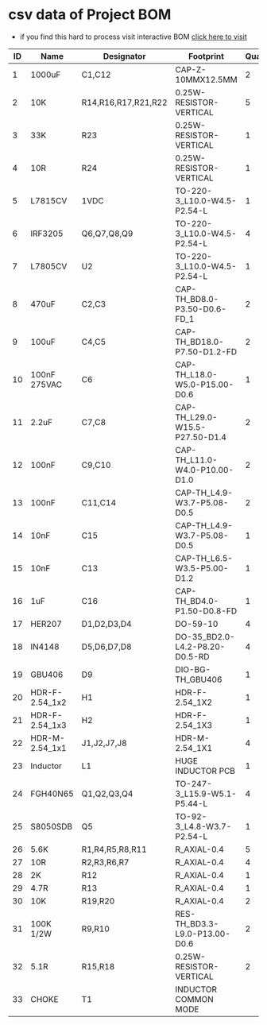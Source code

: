 # csv data of Project BOM 
- if you find this hard to process visit interactive BOM [click here to visit](https://nithinmathewjoji.github.io/LiteWave-full-sine-wav-inverter/)

| ID  | Name               | Designator                    | Footprint                          | Quantity | Manufacturer Part         | Manufacturer        | Supplier | Supplier Part | Price   |
|-----|--------------------|-------------------------------|-------------------------------------|----------|---------------------------|---------------------|----------|---------------|---------|
| 1   | 1000uF             | C1,C12                       | CAP-Z-10MMX12.5MM                  | 2        | REA102M1JBK-1625          | LELON               | LCSC     | C134528       | 0.44    |
| 2   | 10K                | R14,R16,R17,R21,R22          | 0.25W-RESISTOR-VERTICAL            | 5        | 0.25W resistor-vertical   |                     |          | undefined     |         |
| 3   | 33K                | R23                          | 0.25W-RESISTOR-VERTICAL            | 1        | 0.25W resistor-vertical   |                     |          | undefined     |         |
| 4   | 10R                | R24                          | 0.25W-RESISTOR-VERTICAL            | 1        | 0.25W resistor-vertical   |                     |          | undefined     |         |
| 5   | L7815CV            | 1VDC                         | TO-220-3_L10.0-W4.5-P2.54-L        | 1        | L7815CV                   | STMicroelectronics  | LCSC     | C5676         | 0.327   |
| 6   | IRF3205            | Q6,Q7,Q8,Q9                  | TO-220-3_L10.0-W4.5-P2.54-L        | 4        | IRF3205PBF                | Infineon            | LCSC     | C2561         | 0.399   |
| 7   | L7805CV            | U2                           | TO-220-3_L10.0-W4.5-P2.54-L        | 1        | L7805CV                   | ST                  | LCSC     | C111887       | 0.157   |
| 8   | 470uF              | C2,C3                        | CAP-TH_BD8.0-P3.50-D0.6-FD_1       | 2        | SHG470UF16V03EC0549       | KNSCHA              | LCSC     | C2943989      | 0.036   |
| 9   | 100uF              | C4,C5                        | CAP-TH_BD18.0-P7.50-D1.2-FD        | 2        | NFA450VB100M18*35.5_LO    | SAMYOUNG            | LCSC     | C347015       | 1.389   |
| 10  | 100nF 275VAC       | C6                           | CAP-TH_L18.0-W5.0-P15.00-D0.6      | 1        | 275VAC/X2 0.15UF          | ReliaPro            | LCSC     | C32415        | 0.084   |
| 11  | 2.2uF              | C7,C8                        | CAP-TH_L29.0-W15.5-P27.50-D1.4     | 2        | 225J 630V                | ReliaPro            | LCSC     | C16484        |         |
| 12  | 100nF              | C9,C10                       | CAP-TH_L11.0-W4.0-P10.00-D1.0      | 2        | 104J 630V                |                     | LCSC     | C21800        | 0.063   |
| 13  | 100nF              | C11,C14                      | CAP-TH_L4.9-W3.7-P5.08-D0.5        | 2        | 0.1UF(104) +-20% 63v      | LCSC                | LCSC     | C19355        | 0.011   |
| 14  | 10nF               | C15                          | CAP-TH_L4.9-W3.7-P5.08-D0.5        | 1        | 0.1UF(104) +-20% 63v      | LCSC                | LCSC     | C19355        | 0.011   |
| 15  | 10nF               | C13                          | CAP-TH_L6.5-W3.5-P5.00-D1.2        | 1        | CT81-1KV-10a-2F4-103M-T   | LY                  | LCSC     | C276815       |         |
| 16  | 1uF                | C16                          | CAP-TH_BD4.0-P1.50-D0.8-FD         | 1        | KF105M050C05RR0VH2FP0     | CX                  | LCSC     | C47848        | 0.012   |
| 17  | HER207             | D1,D2,D3,D4                 | DO-59-10                          | 4        | 1N4934RLG                 | ON                  | LCSC     | C146704       | 0.044   |
| 18  | IN4148             | D5,D6,D7,D8                 | DO-35_BD2.0-L4.2-P8.20-D0.5-RD    | 4        | IN4148                    |                     | LCSC     | C9900003728   |         |
| 19  | GBU406             | D9                           | DIO-BG-TH_GBU406                  | 1        | GBU406                    | MDD                 | LCSC     | C13432        | 0.192   |
| 20  | HDR-F-2.54_1x2     | H1                           | HDR-F-2.54_1X2                    | 1        |                           |                     | LCSC     | C49661        | 0.035   |
| 21  | HDR-F-2.54_1x3     | H2                           | HDR-F-2.54_1X3                    | 1        |                           |                     | LCSC     | C146690       | 0.076   |
| 22  | HDR-M-2.54_1x1     | J1,J2,J7,J8                 | HDR-M-2.54_1X1                    | 4        |                           |                     | LCSC     | C81276        | 0.007   |
| 23  | Inductor           | L1                           | HUGE INDUCTOR PCB                 | 1        |                           | ML                  |          | C46030        |         |
| 24  | FGH40N65           | Q1,Q2,Q3,Q4                 | TO-247-3_L15.9-W5.1-P5.44-L       | 4        | FGH40N65UFDTU-F085        | ON                  | LCSC     | C898180       | 6.838   |
| 25  | S8050SDB           | Q5                           | TO-92-3_L4.8-W3.7-P2.54-L         | 1        | S8050SDB                  | FeiHong             | LCSC     | C438624       |         |
| 26  | 5.6K               | R1,R4,R5,R8,R11             | R_AXIAL-0.4                       | 5        |                           |                     |          |               |         |
| 27  | 10R                | R2,R3,R6,R7                 | R_AXIAL-0.4                       | 4        |                           |                     |          |               |         |
| 28  | 2K                 | R12                          | R_AXIAL-0.4                       | 1        |                           |                     |          |               |         |
| 29  | 4.7R               | R13                          | R_AXIAL-0.4                       | 1        |                           |                     |          |               |         |
| 30  | 10K                | R19,R20                     | R_AXIAL-0.4                       | 2        |                           |                     |          |               |         |
| 31  | 100K 1/2W          | R9,R10                      | RES-TH_BD3.3-L9.0-P13.00-D0.6     | 2        | MF1/2W-2Ω±1% T           | CCO                 | LCSC     | C127229       | 0.029   |
| 32  | 5.1R               | R15,R18                     | 0.25W-RESISTOR-VERTICAL            | 2        | 0.25W resistor-vertical   |                     |          | undefined     |         |
| 33  | CHOKE              | T1                           | INDUCTOR COMMON MODE             



